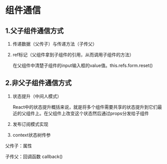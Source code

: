# 组件通信

## 1.父子组件通信方式

1. 传递数据（父传子）与传递方法（子传父）

2. ref标记（父组件拿到子组件的引用，从而调用子组件的方法）

   在父组件中清楚子组件的input输入框的value值。this.refs.form.reset()

## 2.非父子组件通信方式

1. 状态提升（中间人模式）

   React中的状态提升概括来说，就是将多个组件需要共享的状态提升到它们最近的父组件上。在父组件上改变这个状态然后通过props分发给子组件

2. 发布订阅模式实现

3. context状态树传参

父传子：属性

子传父：回调函数 callback()
